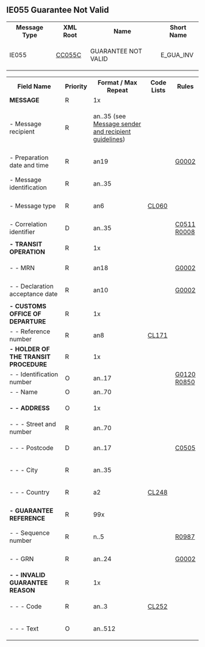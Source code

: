 ## IE055 Guarantee Not Valid
<table cellspacing="0">
<tr>
<th>
   Message Type
  </th>
<th>
   XML Root
  </th>
<th>
   Name
  </th>
<th>
   Short Name
  </th>
</tr>
<tr>
<td>
<p class="s3">
    IE055
   </p>
</td>
<td>
<a href="https://github.com/hmrc/transit-movements-validator/blob/main/conf/xsd/cc055c.xsd">
    CC055C
   </a>
</td>
<td>
<p class="s3">
    GUARANTEE NOT VALID
   </p>
</td>
<td>
   E_GUA_INV
  </td>
</tr>
</table>
<table>
<tr>
<th>
   Field Name
  </th>
<th>
   Priority
  </th>
<th>
   Format / Max Repeat
  </th>
<th>
   Code Lists
  </th>
<th>
   Rules
  </th>
</tr>
<tr>
<td><b>
   MESSAGE
  </b></td>
<td>
   R
  </td>
<td>
   1x
  </td>
<td>
</td>
<td>
</td>
</tr>
<tr>
<td>
   - Message recipient
  </td>
<td>
<p class="s4">
    R
   </p>
</td>
<td>
<p class="s4">
    an..35 (see <a href="https://developer.service.hmrc.gov.uk/guides/ctc-traders-phase5-tis/#message-sender-and-recipient-guidelines">Message sender and recipient guidelines</a>)
   </p>
</td>
<td>
</td>
<td>
</td>
</tr>
<tr>
<td>
   - Preparation date and time
  </td>
<td>
<p class="s4">
    R
   </p>
</td>
<td>
<p class="s4">
    an19
   </p>
</td>
<td>
</td>
<td>
<a href="rules-g.html#g0002">
    G0002
   </a>
<div>
</div>
</td>
</tr>
<tr>
<td>
   - Message identification
  </td>
<td>
<p class="s4">
    R
   </p>
</td>
<td>
<p class="s4">
    an..35
   </p>
</td>
<td>
</td>
<td>
</td>
</tr>
<tr>
<td>
   - Message type
  </td>
<td>
<p class="s4">
    R
   </p>
</td>
<td>
<p class="s4">
    an6
   </p>
</td>
<td>
<p class="s4">
    <a href="https://ec.europa.eu/taxation_customs/dds2/rd/compressed_file/data_download/RD_NCTS-P5_MessageTypes.zip">CL060</a>
   </p>
</td>
<td>
</td>
</tr>
<tr>
<td>
   - Correlation identifier
  </td>
<td>
<p class="s4">
    D
   </p>
</td>
<td>
<p class="s4">
    an..35
   </p>
</td>
<td>
</td>
<td>
<a href="rules-c.html#c0511">
    C0511
   </a>
<div>
</div>
<a href="rules-r.html#r0008">
    R0008
   </a>
<div>
</div>
</td>
</tr>
<tr>
<td><b>
   - TRANSIT OPERATION
  </b></td>
<td>
   R
  </td>
<td>
   1x
  </td>
<td>
</td>
<td>
</td>
</tr>
<tr>
<td>
   - - MRN
  </td>
<td>
<p class="s4">
    R
   </p>
</td>
<td>
<p class="s4">
    an18
   </p>
</td>
<td>
</td>
<td>
<a href="rules-g.html#g0002">
    G0002
   </a>
<div>
</div>
</td>
</tr>
<tr>
<td>
   - - Declaration acceptance date
  </td>
<td>
<p class="s4">
    R
   </p>
</td>
<td>
<p class="s4">
    an10
   </p>
</td>
<td>
</td>
<td>
<a href="rules-g.html#g0002">
    G0002
   </a>
<div>
</div>
</td>
</tr>
<tr>
<td><b>
   - CUSTOMS OFFICE OF DEPARTURE
  </b></td>
<td>
   R
  </td>
<td>
   1x
  </td>
<td>
</td>
<td>
</td>
</tr>
<tr>
<td>
   - - Reference number
  </td>
<td>
   R
  </td>
<td>
   an8
  </td>
<td>
<a href="https://ec.europa.eu/taxation_customs/dds2/rd/compressed_file/data_download/RD_NCTS-P5_CustomsOfficeDeparture.zip">CL171</a>
</td>
<td>
</td>
</tr>
<tr>
<td><b>
   - HOLDER OF THE TRANSIT PROCEDURE
  </b></td>
<td>
   R
  </td>
<td>
   1x
  </td>
<td>
</td>
<td>
</td>
</tr>
<tr>
<td>
   - - Identification number
  </td>
<td>
   O
  </td>
<td>
   an..17
  </td>
<td>
</td>
<td>
<a href="rules-g.html#g0120">
    G0120
   </a>
<div>
</div>
<a href="rules-r.html#r0850">
    R0850
   </a>
<div>
</div>
</td>
</tr>
<tr>
<td>
   - - Name
  </td>
<td>
   O
  </td>
<td>
   an..70
  </td>
<td>
</td>
<td>
</td>
</tr>
<tr>
<td><b>
   - - ADDRESS
  </b></td>
<td>
<p class="s4">
    O
   </p>
</td>
<td>
<p class="s4">
    1x
   </p>
</td>
<td>
</td>
<td>
</td>
</tr>
<tr>
<td>
   - - - Street and number
  </td>
<td>
   R
  </td>
<td>
   an..70
  </td>
<td>
</td>
<td>
</td>
</tr>
<tr>
<td>
   - - - Postcode
  </td>
<td>
<p class="s4">
    D
   </p>
</td>
<td>
<p class="s4">
    an..17
   </p>
</td>
<td>
</td>
<td>
<a href="rules-c.html#c0505">
    C0505
   </a>
<div>
</div>
</td>
</tr>
<tr>
<td>
   - - - City
  </td>
<td>
<p class="s4">
    R
   </p>
</td>
<td>
<p class="s4">
    an..35
   </p>
</td>
<td>
</td>
<td>
</td>
</tr>
<tr>
<td>
   - - - Country
  </td>
<td>
<p class="s4">
    R
   </p>
</td>
<td>
<p class="s4">
    a2
   </p>
</td>
<td>
<p class="s4">
<a href="https://ec.europa.eu/taxation_customs/dds2/rd/compressed_file/data_download/RD_NCTS-P5_CountryCodesForAddress.zip">CL248</a>
</p>
</td>
<td>
</td>
</tr>
<tr>
<td><b>
   - GUARANTEE REFERENCE
  </b></td>
<td>
<p class="s4">
    R
   </p>
</td>
<td>
<p class="s4">
    99x
   </p>
</td>
<td>
</td>
<td>
</td>
</tr>
<tr>
<td>
   - - Sequence number
  </td>
<td>
<p class="s4">
    R
   </p>
</td>
<td>
<p class="s4">
    n..5
   </p>
</td>
<td colspan="1">
</td>
<td>
<a href="rules-r.html#r0987">
    R0987
   </a>
<div>
</div>
</td>
</tr>
<tr>
<td>
   - - GRN
  </td>
<td>
<p class="s4">
    R
   </p>
</td>
<td>
<p class="s4">
    an..24
   </p>
</td>
<td colspan="1">
</td>
<td>
<a href="rules-g.html#g0002">
    G0002
   </a>
<div>
</div>
</td>
</tr>
<tr>
<td><b>
   - - INVALID GUARANTEE REASON
  </b></td>
<td>
<p class="s4">
    R
   </p>
</td>
<td>
<p class="s4">
    1x
   </p>
</td>
<td>
</td>
<td>
</td>
</tr>
<tr>
<td>
   - - - Code
  </td>
<td>
<p class="s4">
    R
   </p>
</td>
<td>
<p class="s4">
    an..3
   </p>
</td>
<td colspan="1">
<p class="s4">
<a href="https://ec.europa.eu/taxation_customs/dds2/rd/compressed_file/data_download/RD_NCTS-P5_InvalidGuaranteeReason.zip">CL252</a>
</p>
</td>
<td>
</td>
</tr>
<tr>
<td>
   - - - Text
  </td>
<td>
<p class="s4">
    O
   </p>
</td>
<td>
<p class="s4">
    an..512
   </p>
</td>
<td colspan="1">
</td>
<td>
</td>
</tr>
</table>
